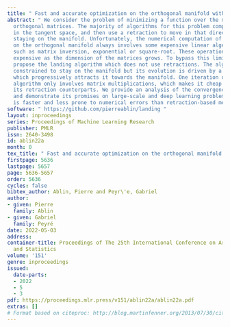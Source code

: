 ```yaml
---
title: " Fast and accurate optimization on the orthogonal manifold without retraction "
abstract: " We consider the problem of minimizing a function over the manifold of
  orthogonal matrices. The majority of algorithms for this problem compute a direction
  in the tangent space, and then use a retraction to move in that direction while
  staying on the manifold. Unfortunately, the numerical computation of retractions
  on the orthogonal manifold always involves some expensive linear algebra operation,
  such as matrix inversion, exponential or square-root. These operations quickly become
  expensive as the dimension of the matrices grows. To bypass this limitation, we
  propose the landing algorithm which does not use retractions. The algorithm is not
  constrained to stay on the manifold but its evolution is driven by a potential energy
  which progressively attracts it towards the manifold. One iteration of the landing
  algorithm only involves matrix multiplications, which makes it cheap compared to
  its retraction counterparts. We provide an analysis of the convergence of the algorithm,
  and demonstrate its promises on large-scale and deep learning problems, where it
  is faster and less prone to numerical errors than retraction-based methods. "
software: " https://github.com/pierreablin/landing "
layout: inproceedings
series: Proceedings of Machine Learning Research
publisher: PMLR
issn: 2640-3498
id: ablin22a
month: 0
tex_title: " Fast and accurate optimization on the orthogonal manifold without retraction "
firstpage: 5636
lastpage: 5657
page: 5636-5657
order: 5636
cycles: false
bibtex_author: Ablin, Pierre and Peyr\'e, Gabriel
author:
- given: Pierre
  family: Ablin
- given: Gabriel
  family: Peyré
date: 2022-05-03
address:
container-title: Proceedings of The 25th International Conference on Artificial Intelligence
  and Statistics
volume: '151'
genre: inproceedings
issued:
  date-parts:
  - 2022
  - 5
  - 3
pdf: https://proceedings.mlr.press/v151/ablin22a/ablin22a.pdf
extras: []
# Format based on citeproc: http://blog.martinfenner.org/2013/07/30/citeproc-yaml-for-bibliographies/
---
```

